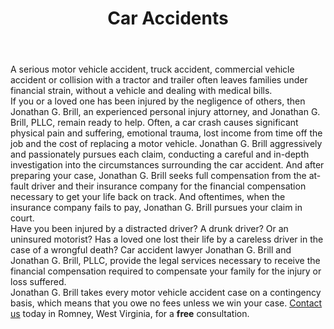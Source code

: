 ---
title: Car Accidents
meta_description:
icon: car-burst
description: >
  When a crash turns your life upside down, you need someone who understands what's really at stake. We help good people get back on their feet and back to the life they love - fighting insurance companies who try to push you around or pressure you into settling for less.
lead:
body: >-
  A serious motor vehicle accident, truck accident, commercial vehicle accident or collision with a tractor and trailer often leaves families under financial strain, without a vehicle and dealing with medical bills.


  If you or a loved one has been injured by the negligence of others, then Jonathan G. Brill, an experienced personal injury attorney, and Jonathan G. Brill, PLLC, remain ready to help. Often, a car crash causes significant physical pain and suffering, emotional trauma, lost income from time off the job and the cost of replacing a motor vehicle. Jonathan G. Brill aggressively and passionately pursues each claim, conducting a careful and in-depth investigation into the circumstances surrounding the car accident. And after preparing your case, Jonathan G. Brill seeks full compensation from the at-fault driver and their insurance company for the financial compensation necessary to get your life back on track. And oftentimes, when the insurance company fails to pay, Jonathan G. Brill pursues your claim in court.


  Have you been injured by a distracted driver? A drunk driver? Or an uninsured motorist? Has a loved one lost their life by a careless driver in the case of a wrongful death? Car accident lawyer Jonathan G. Brill and Jonathan G. Brill, PLLC, provide the legal services necessary to receive the financial compensation required to compensate your family for the injury or loss suffered.


  Jonathan G. Brill takes every motor vehicle accident case on a contingency basis, which means that you owe no fees unless we win your case. [Contact us](/contact-us) today in Romney, West Virginia, for a **free** consultation.
type: practice-areas
---